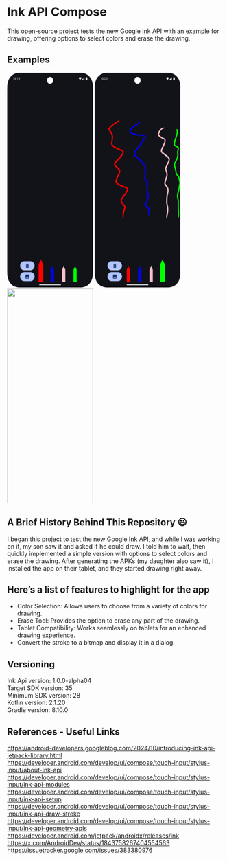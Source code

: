 # Ink API Compose

This open-source project tests the new Google Ink API with an example for drawing, offering options
to select colors and erase the drawing.

## Examples

<p align="left">
  <a title="simulator_image"><img src="examples/Screenshot_20250509_221935.png" height="500" width="200"></a>
  <a title="simulator_image"><img src="examples/Screenshot_20250509_222005.png" height="500" width="200"></a>
  <a title="simulator_image"><img src="examples/example_gif2.gif" height="500" width="200"></a>
</p>

## A Brief History Behind This Repository :smiley:

I began this project to test the new Google Ink API, and while I was working on it, my son saw it
and asked if he could draw. I told him to wait, then quickly implemented a simple version with
options to select colors and erase the drawing. After generating the APKs (my daughter also saw it),
I installed the app on their tablet, and they started drawing right away.

## Here’s a list of features to highlight for the app

- Color Selection: Allows users to choose from a variety of colors for drawing.
- Erase Tool: Provides the option to erase any part of the drawing.
- Tablet Compatibility: Works seamlessly on tablets for an enhanced drawing experience.
- Convert the stroke to a bitmap and display it in a dialog.

## Versioning

Ink Api version: 1.0.0-alpha04 <br />
Target SDK version: 35 <br />
Minimum SDK version: 28 <br />
Kotlin version: 2.1.20 <br />
Gradle version: 8.10.0 <br />

## References - Useful Links

https://android-developers.googleblog.com/2024/10/introducing-ink-api-jetpack-library.html <br />
https://developer.android.com/develop/ui/compose/touch-input/stylus-input/about-ink-api <br />
https://developer.android.com/develop/ui/compose/touch-input/stylus-input/ink-api-modules <br />
https://developer.android.com/develop/ui/compose/touch-input/stylus-input/ink-api-setup <br />
https://developer.android.com/develop/ui/compose/touch-input/stylus-input/ink-api-draw-stroke <br />
https://developer.android.com/develop/ui/compose/touch-input/stylus-input/ink-api-geometry-apis <br />
https://developer.android.com/jetpack/androidx/releases/ink <br />
https://x.com/AndroidDev/status/1843758267404554563 <br />
https://issuetracker.google.com/issues/383380976 <br />